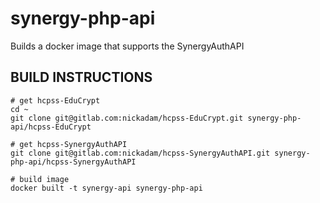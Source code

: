 # synergy-php-api
Builds a docker image that supports the SynergyAuthAPI


BUILD INSTRUCTIONS
------------------

    # get hcpss-EduCrypt
    cd ~
    git clone git@gitlab.com:nickadam/hcpss-EduCrypt.git synergy-php-api/hcpss-EduCrypt

    # get hcpss-SynergyAuthAPI
    git clone git@gitlab.com:nickadam/hcpss-SynergyAuthAPI.git synergy-php-api/hcpss-SynergyAuthAPI

    # build image
    docker built -t synergy-api synergy-php-api
